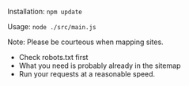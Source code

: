 Installation:
```npm update```

Usage:
```node ./src/main.js```

Note: Please be courteous when mapping sites.
- Check robots.txt first
- What you need is probably already in the sitemap
- Run your requests at a reasonable speed.
